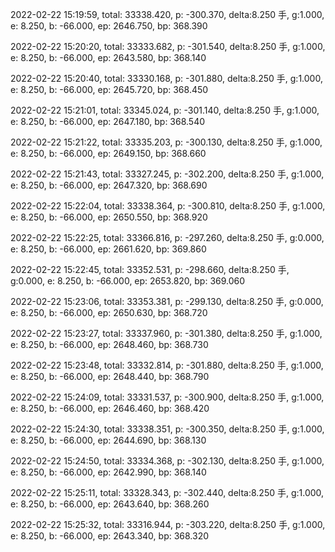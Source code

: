 2022-02-22 15:19:59, total: 33338.420, p: -300.370, delta:8.250 手, g:1.000, e: 8.250, b: -66.000, ep: 2646.750, bp: 368.390

2022-02-22 15:20:20, total: 33333.682, p: -301.540, delta:8.250 手, g:1.000, e: 8.250, b: -66.000, ep: 2643.580, bp: 368.140

2022-02-22 15:20:40, total: 33330.168, p: -301.880, delta:8.250 手, g:1.000, e: 8.250, b: -66.000, ep: 2645.720, bp: 368.450

2022-02-22 15:21:01, total: 33345.024, p: -301.140, delta:8.250 手, g:1.000, e: 8.250, b: -66.000, ep: 2647.180, bp: 368.540

2022-02-22 15:21:22, total: 33335.203, p: -300.130, delta:8.250 手, g:1.000, e: 8.250, b: -66.000, ep: 2649.150, bp: 368.660

2022-02-22 15:21:43, total: 33327.245, p: -302.200, delta:8.250 手, g:1.000, e: 8.250, b: -66.000, ep: 2647.320, bp: 368.690

2022-02-22 15:22:04, total: 33338.364, p: -300.810, delta:8.250 手, g:1.000, e: 8.250, b: -66.000, ep: 2650.550, bp: 368.920

2022-02-22 15:22:25, total: 33366.816, p: -297.260, delta:8.250 手, g:0.000, e: 8.250, b: -66.000, ep: 2661.620, bp: 369.860

2022-02-22 15:22:45, total: 33352.531, p: -298.660, delta:8.250 手, g:0.000, e: 8.250, b: -66.000, ep: 2653.820, bp: 369.060

2022-02-22 15:23:06, total: 33353.381, p: -299.130, delta:8.250 手, g:0.000, e: 8.250, b: -66.000, ep: 2650.630, bp: 368.720

2022-02-22 15:23:27, total: 33337.960, p: -301.380, delta:8.250 手, g:1.000, e: 8.250, b: -66.000, ep: 2648.460, bp: 368.730

2022-02-22 15:23:48, total: 33332.814, p: -301.880, delta:8.250 手, g:1.000, e: 8.250, b: -66.000, ep: 2648.440, bp: 368.790

2022-02-22 15:24:09, total: 33331.537, p: -300.900, delta:8.250 手, g:1.000, e: 8.250, b: -66.000, ep: 2646.460, bp: 368.420

2022-02-22 15:24:30, total: 33338.351, p: -300.350, delta:8.250 手, g:1.000, e: 8.250, b: -66.000, ep: 2644.690, bp: 368.130

2022-02-22 15:24:50, total: 33334.368, p: -302.130, delta:8.250 手, g:1.000, e: 8.250, b: -66.000, ep: 2642.990, bp: 368.140

2022-02-22 15:25:11, total: 33328.343, p: -302.440, delta:8.250 手, g:1.000, e: 8.250, b: -66.000, ep: 2643.640, bp: 368.260

2022-02-22 15:25:32, total: 33316.944, p: -303.220, delta:8.250 手, g:1.000, e: 8.250, b: -66.000, ep: 2643.340, bp: 368.320